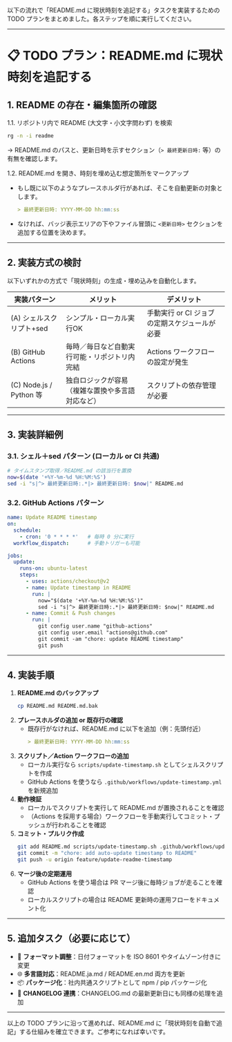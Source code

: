 以下の流れで「README.md に現状時刻を追記する」タスクを実装するための TODO プランをまとめました。各ステップを順に実行してください。

---

# 📋 TODO プラン：README.md に現状時刻を追記する

## 1. README の存在・編集箇所の確認
1.1. リポジトリ内で README (大文字・小文字問わず) を検索  
```bash
rg -n -i readme
```  
→ README.md のパスと、更新日時を示すセクション（`> 最終更新日時:` 等）の有無を確認します。  

1.2. README.md を開き、時刻を埋め込む想定箇所をマークアップ  
- もし既に以下のようなプレースホルダ行があれば、そこを自動更新の対象とします。  
  ```markdown
  > 最終更新日時: YYYY-MM-DD hh:mm:ss
  ```  
- なければ、バッジ表示エリアの下やファイル冒頭に `<更新日時>` セクションを追加する位置を決めます。

---

## 2. 実装方式の検討
以下いずれかの方式で「現状時刻」の生成・埋め込みを自動化します。

| 実装パターン            | メリット                                         | デメリット                           |
|-----------------------|----------------------------------------------|------------------------------------|
| (A) シェルスクリプト+sed | シンプル・ローカル実行OK                            | 手動実行 or CI ジョブの定期スケジュールが必要 |
| (B) GitHub Actions     | 毎時／毎日など自動実行可能・リポジトリ内完結              | Actions ワークフローの設定が発生      |
| (C) Node.js / Python 等 | 独自ロジックが容易（複雑な置換や多言語対応など）              | スクリプトの依存管理が必要             |

---

## 3. 実装詳細例

### 3.1. シェル＋sed パターン (ローカル or CI 共通)
```bash
# タイムスタンプ取得／README.md の該当行を置換
now=$(date '+%Y-%m-%d %H:%M:%S')
sed -i "s|^> 最終更新日時:.*|> 最終更新日時: $now|" README.md
```

### 3.2. GitHub Actions パターン
```yaml:title=.github/workflows/update-timestamp.yml
name: Update README timestamp
on:
  schedule:
    - cron: '0 * * * *'   # 毎時 0 分に実行
  workflow_dispatch:      # 手動トリガーも可能

jobs:
  update:
    runs-on: ubuntu-latest
    steps:
      - uses: actions/checkout@v2
      - name: Update timestamp in README
        run: |
          now="$(date '+%Y-%m-%d %H:%M:%S')"
          sed -i "s|^> 最終更新日時:.*|> 最終更新日時: $now|" README.md
      - name: Commit & Push changes
        run: |
          git config user.name "github-actions"
          git config user.email "actions@github.com"
          git commit -am "chore: update README timestamp"
          git push
```

---

## 4. 実装手順
1. **README.md のバックアップ**  
   ```bash
   cp README.md README.md.bak
   ```
2. **プレースホルダの追加 or 既存行の確認**  
   - 既存行がなければ、README.md に以下を追加（例：先頭付近）  
     ```markdown
     > 最終更新日時: YYYY-MM-DD hh:mm:ss
     ```
3. **スクリプト／Action ワークフローの追加**  
   - ローカル実行なら `scripts/update-timestamp.sh` としてシェルスクリプトを作成  
   - GitHub Actions を使うなら `.github/workflows/update-timestamp.yml` を新規追加
4. **動作検証**  
   - ローカルでスクリプトを実行して README.md が置換されることを確認  
   - （Actions を採用する場合）ワークフローを手動実行してコミット・プッシュが行われることを確認
5. **コミット・プルリク作成**  
   ```bash
   git add README.md scripts/update-timestamp.sh .github/workflows/update-timestamp.yml
   git commit -m "chore: add auto-update timestamp to README"
   git push -u origin feature/update-readme-timestamp
   ```
6. **マージ後の定期運用**  
   - GitHub Actions を使う場合は PR マージ後に毎時ジョブが走ることを確認  
   - ローカルスクリプトの場合は README 更新時の運用フローをドキュメント化

---

## 5. 追加タスク（必要に応じて）
- 🎨 **フォーマット調整**：日付フォーマットを ISO 8601 やタイムゾーン付きに変更
- 🌐 **多言語対応**：README.ja.md / README.en.md 両方を更新
- 📦 **パッケージ化**：社内共通スクリプトとして npm / pip パッケージ化
- 🔖 **CHANGELOG 連携**：CHANGELOG.md の最新更新日にも同様の処理を追加

---

以上の TODO プランに沿って進めれば、README.md に「現状時刻を自動で追記」する仕組みを確立できます。ご参考になれば幸いです。